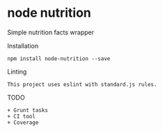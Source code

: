 
# node nutrition

Simple nutrition facts wrapper

Installation

	npm install node-nutrition --save

Linting

	This project uses eslint with standard.js rules.

TODO

	+ Grunt tasks
	+ CI tool
	+ Coverage
